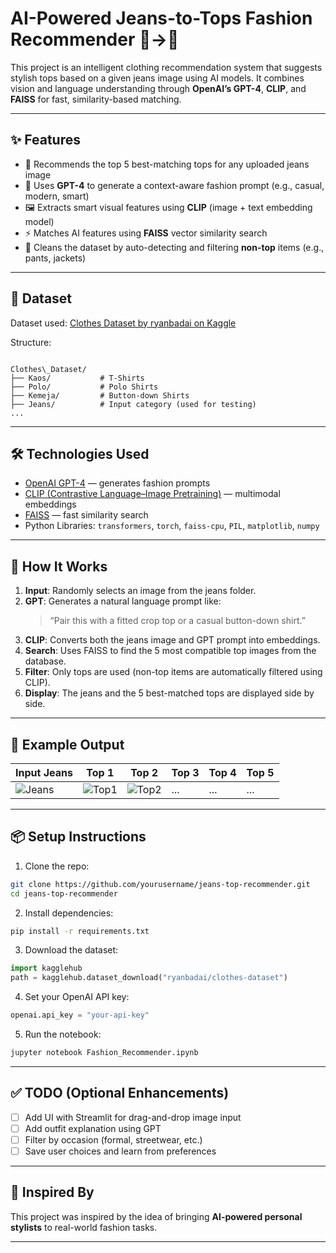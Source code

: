 
# AI-Powered Jeans-to-Tops Fashion Recommender 👖→👕

This project is an intelligent clothing recommendation system that suggests stylish tops based on a given jeans image using AI models. It combines vision and language understanding through **OpenAI’s GPT-4**, **CLIP**, and **FAISS** for fast, similarity-based matching.

---

## ✨ Features

- 👕 Recommends the top 5 best-matching tops for any uploaded jeans image
- 🧠 Uses **GPT-4** to generate a context-aware fashion prompt (e.g., casual, modern, smart)
- 🖼️ Extracts smart visual features using **CLIP** (image + text embedding model)
- ⚡ Matches AI features using **FAISS** vector similarity search
- 🧹 Cleans the dataset by auto-detecting and filtering **non-top** items (e.g., pants, jackets)

---

## 📂 Dataset

Dataset used: [Clothes Dataset by ryanbadai on Kaggle](https://www.kaggle.com/datasets/ryanbadai/clothes-dataset)

Structure:
```

Clothes\_Dataset/
├── Kaos/           # T-Shirts
├── Polo/           # Polo Shirts
├── Kemeja/         # Button-down Shirts
├── Jeans/          # Input category (used for testing)
...

````

---

## 🛠️ Technologies Used

- [OpenAI GPT-4](https://openai.com/gpt) — generates fashion prompts
- [CLIP (Contrastive Language–Image Pretraining)](https://openai.com/research/clip) — multimodal embeddings
- [FAISS](https://github.com/facebookresearch/faiss) — fast similarity search
- Python Libraries: `transformers`, `torch`, `faiss-cpu`, `PIL`, `matplotlib`, `numpy`

---

## 🚀 How It Works

1. **Input**: Randomly selects an image from the jeans folder.
2. **GPT**: Generates a natural language prompt like:
   > “Pair this with a fitted crop top or a casual button-down shirt.”
3. **CLIP**: Converts both the jeans image and GPT prompt into embeddings.
4. **Search**: Uses FAISS to find the 5 most compatible top images from the database.
5. **Filter**: Only tops are used (non-top items are automatically filtered using CLIP).
6. **Display**: The jeans and the 5 best-matched tops are displayed side by side.

---

## 🧪 Example Output

| Input Jeans | Top 1 | Top 2 | Top 3 | Top 4 | Top 5 |
|-------------|-------|-------|-------|-------|-------|
| ![Jeans](sample.jpg) | ![Top1](top1.jpg) | ![Top2](top2.jpg) | ... | ... | ... |

---

## 📦 Setup Instructions

1. Clone the repo:
```bash
git clone https://github.com/yourusername/jeans-top-recommender.git
cd jeans-top-recommender
````

2. Install dependencies:

```bash
pip install -r requirements.txt
```

3. Download the dataset:

```python
import kagglehub
path = kagglehub.dataset_download("ryanbadai/clothes-dataset")
```

4. Set your OpenAI API key:

```python
openai.api_key = "your-api-key"
```

5. Run the notebook:

```bash
jupyter notebook Fashion_Recommender.ipynb
```

---

## ✅ TODO (Optional Enhancements)

* [ ] Add UI with Streamlit for drag-and-drop image input
* [ ] Add outfit explanation using GPT
* [ ] Filter by occasion (formal, streetwear, etc.)
* [ ] Save user choices and learn from preferences

---

## 👗 Inspired By

This project was inspired by the idea of bringing **AI-powered personal stylists** to real-world fashion tasks.

---

